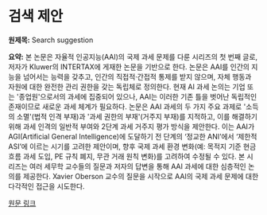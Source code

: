 # 검색 제안

**원제목:** Search suggestion

**요약:** 본 논문은 자율적 인공지능(AAI)의 국제 과세 문제를 다룬 시리즈의 첫 번째 글로, 저자가 Kluwer의 INTERTAX에 게재한 논문을 기반으로 한다.  논문은 AAI를 인간의 지능을 넘어서는 능력을 갖추고, 인간의 직접적·간접적 통제를 받지 않으며, 자체 행동과 자원에 대한 완전한 관리 권한을 갖는 독립체로 정의한다.  현재 AI 과세 논의는 기업 또는 '종업원'으로서의 과세에 집중되어 있으나, AAI는 이러한 기존 틀을 벗어난 독립적인 존재이므로 새로운 과세 체계가 필요하다.  논문은 AAI 과세의 두 가지 주요 과제로 '소득의 소멸'(법적 인격 부재)과 '과세 권한의 부재'(거주지 부재)를 지적하고, 이를 해결하기 위해 과세 인격의 일반적 부여와 2단계 과세 거주지 평가 방식을 제안한다.  이는 AAI가 AGI(Artificial General Intelligence)에 도달하기 전 단계의 ‘정교한 ANI’에서 ‘제한적 ASI’에 이르는 시기를 고려한 제안이며,  향후 국제 과세 환경 변화(예: 목적지 기준 현금 흐름 과세 도입, PE 규칙 폐지, 무관 거래 원칙 변화)를 고려하여 수정될 수 있다.  본 시리즈는 여러 세무학 교수들의 질문과 저자의 답변을 통해 AAI 과세에 대한 심층적인 논의를 제공한다.  Xavier Oberson 교수의 질문을 시작으로 AAI의 국제 과세 문제에 대한 다각적인 접근을 시도한다.

[원문 링크](https://legalblogs.wolterskluwer.com/international-tax-law-blog/the-international-taxation-of-autonomous-artificial-intelligence-aai-questions-from-prof-xavier-oberson/)
